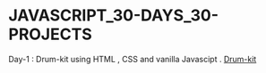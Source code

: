 # JAVASCRIPT_30-DAYS_30-PROJECTS

Day-1 : Drum-kit using HTML , CSS and vanilla Javascipt .  [Drum-kit](drum-kit-javascipt.netlify.app)
